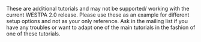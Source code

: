 These are additional tutorials and may not be supported/ working with the
current WESTPA 2.0 release. Please use these as an example for different
setup options and not as your only reference. Ask in the mailing list
if you have any troubles or want to adapt one of the main tutorials in
the fashion of one of these tutorials.
